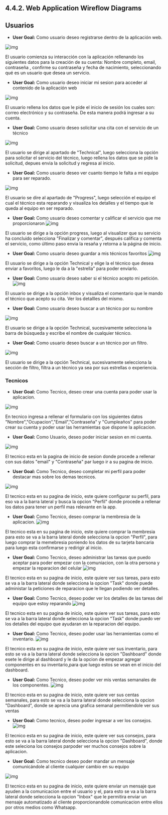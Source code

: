 ## 4.4.2. Web Application Wireflow Diagrams
## Usuarios

* __User Goal:__ Como usuario deseo registrarse dentro de la aplicación web.

![img](img/Group%2013.png)

El usuario comienza su interacción con la aplicación rellenando los siguientes datos para la creación de su cuenta: Nombre completo, email, contraseña , confirme su contraseña y fecha de nacimiento, seleccionando qué es  un usuario que desea un servicio.

* __User Goal:__ Como usuario deseo iniciar mi sesion para acceder al contenido de la aplicación web

![img](img/Group%2014.png)

El usuario rellena los datos que le pide el inicio de sesión los cuales son: correo electrónico y su contraseña. De esta manera podrá ingresar a su cuenta.

* __User Goal:__ Como usuario deseo solicitar una cita con el servicio de un técnico

![img](img/Group%2016.png)

El usuario se dirige al apartado de "Technical", luego selecciona la opción para solicitar el servicio del técnico, luego rellena los datos que se pide la solicitud, depues envia la solicitud y regresa al inicio.

* __User Goal:__  Como usuario deseo ver cuanto tiempo le falta a mi equipo para ser reparado.

![img](img/Group%2017.png)

El usuario se dire al apartado de "Progress", luego selección el equipo el cual el técnico esta reparando y visualiza los detalles y el tiempo que le queda al equipo en ser reparado.

* __User Goal:__  Como usuario deseo comentar y calificar el servicio que me proporcionaron
![img](img/Group%2018.png)

El usuario se dirige a la opción progress, luego al visualizer que su servicio ha concluido selecciona "Finalizar y comentar", después califica y comenta el servicio, como último paso envia la resaña y retorna a la página de inicio.

* __User Goal:__ Como usuario deseo guardar a mis técnicos favoritos 
![img](img/Group%2019.png)

El usuario se dirige a la opción Technical y elige la el técnico que desea enviar a favoritos, luego le da a la "estrella" para poder enviarlo. 

* __User Goal:__ Como usuario deseo saber si el técnico acepto mi petición.
![img](img/Group%2020.png)

El usuario se dirige a la opción inbox y visualiza el comentario que le mando el técnico que acepto su cita. Ver los detallles del mismo.

* __User Goal:__ Como usuario deseo buscar a un técnico por su nombre

![img](img/Group%2021.png)

El usuario se dirige a la opción Technical, sucesivamente selecciona la barra de búsqueda y escribe el nombre de cualquier técnico.


* __User Goal:__ Como usuario deseo buscar a un técnico por un filtro.


![img](img/Group%2022.png)

El usuario se dirige a la opción Technical, sucesivamente selecciona la sección de filtro, filtra a un  técnico ya sea por sus estrellas o experiencia.


### Tecnicos
* __User Goal:__ Como Tecnico, deseo crear una cuenta para poder usar la aplicacion.

![img](img/Group%203.png)

En tecnico ingresa a rellenar el formulario con los siguientes datos "Nombre","Ocupacion","Email","Contraseña" y "Cumpleaños" para poder crear su cuenta y poder usar las herramientas que dispone la aplicacion.

* __User Goal:__ Como Usuario, deseo poder iniciar sesion en mi cuenta.

![img](img/Group%204.png)

El tecnico esta en la pagina de inicio de sesion donde procede a rellenar con sus datos "email" y "Contraseña" par luego ir a su pagina de inicio.

* __User Goal:__ Como Tecnico, deseo completar mi perfil para poder destacar mas sobre los demas tecnicos.

![img](img/Group%205.png)

El tecnico esta en su pagina de inicio, este quiere configurar su perfil, para eso va a la barra lateral y busca la opcion "Perfil" donde procede a rellenar los datos para tener un perfil mas relevante en la app.

* __User Goal:__ Como Tecnico, deseo comprar la membresia de la aplicacion.
![img](img/Group%206.png)

El tecnico esta en su pagina de inicio, este quiere comprar la membresia para esto se va a la barra lateral donde selecciona la opcion "Perfil", para luego comprar la memebresia poniendo los datos de su tarjeta bancaria para luego esta confirmarse y redirigir al inicio.

* __User Goal:__ Como Tecnico, deseo administrar las tareas que puedo aceptar para poder empezar con la comuniacion, con la otra persona y empezar la reparacion del celular
![img](img/Group%207.png)

El tecnico esta en su pagina de inicio, este quiere ver sus tareas, para esto se va a la barra lateral donde selecciona la opcion "Task" donde puede administar la peticiones de reparacion que le llegan podiendo ver detalles.

* __User Goal:__ Como Tecnico, deseo poder ver los detalles de las tareas del equipo que estoy reparando
![img](img/Group%208.png)

El tecnico esta en su pagina de inicio, este quiere ver sus tareas, para esto se va a la barra lateral donde selecciona la opcion "Task" donde puedo ver los detalles del equipo que ayudaran en la reparacion del equipo.

* __User Goal:__ Como Tecnico, deseo poder usar las herramientas como el inventario.
![img](img/Group%209.png)

El tecnico esta en su pagina de inicio, este quiere ver sus inventario, para esto se va a la barra lateral donde selecciona la opcion "Dashboard" donde esete le dirige al dashboard y le da la opcion de empezar agregar componentes en su inventario,para que luego estos se vean en el inicio del dashboard.

* __User Goal:__ Como Tecnico, deseo poder ver mis ventas semanales de los componentes.
![img](img/Group%2010.png)

El tecnico esta en su pagina de inicio, este quiere ver sus centas semanales, para esto se va a la barra lateral donde selecciona la opcion "Dashboard", donde se aprecia una grafica semanal permitiendole ver sus ventas
* __User Goal:__ Como tecnico, deseo poder ingresar a ver los consejos.
![img](img/Group%2011.png)

El tecnico esta en su pagina de inicio, este quiere ver sus consejos, para esto se va a la barra lateral donde selecciona la opcion "Dashboard", donde este seleciona los consejos  parpoder ver muchos consejos sobre la aplicacion.

* __User Goal:__  Como tecnico deseo poder mandar un mensaje comunicándole al cliente cualquier cambio en su equipo

![img](img/Group%2012.png)

El tecnico esta en su pagina de inicio, este quiere enviar un mensaje que ayuden a la comunicacion entre el usuario y el, para esto se va a la barra lateral donde selecciona la opcion "Inbox" que le permitira enviar un mensaje automatizado al cliente proporcionandole comunicacion entre ellos por otros medios como Whatsapp.